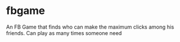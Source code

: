 fbgame
======

An FB Game that finds who can make the maximum clicks among his friends.
Can play as many times someone need
